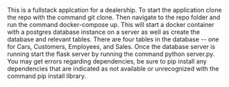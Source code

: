 This is a fullstack applcation for a dealership.  To start the application clone the repo with the command git clone. Then navigate to the repo folder and run the command docker-compose up. This will start a docker container with a postgres database instance on a server as well as create the database and relevant tables. There are four tables in the database -- one for Cars, Customers, Employees, and Sales. Once the database server is running start the flask server by running the command  python server.py. You may get errors regarding dependencies, be sure to pip install any dependencies that are indicated as not available or unrecognized with the command pip install library.
